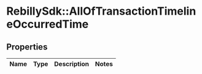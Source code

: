 # RebillySdk::AllOfTransactionTimelineOccurredTime

## Properties
Name | Type | Description | Notes
------------ | ------------- | ------------- | -------------

